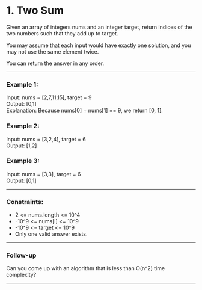 # 1. Two Sum

Given an array of integers nums and an integer target, return indices of the two numbers such that they add up to target.  

You may assume that each input would have exactly one solution, and you may not use the same element twice.  

You can return the answer in any order.  

---

### Example 1:
Input: nums = [2,7,11,15], target = 9  
Output: [0,1]  
Explanation: Because nums[0] + nums[1] == 9, we return [0, 1].  

### Example 2:
Input: nums = [3,2,4], target = 6  
Output: [1,2]  

### Example 3:
Input: nums = [3,3], target = 6  
Output: [0,1]  

---

### Constraints:
- 2 <= nums.length <= 10^4  
- -10^9 <= nums[i] <= 10^9  
- -10^9 <= target <= 10^9  
- Only one valid answer exists.  

---

### Follow-up
Can you come up with an algorithm that is less than O(n^2) time complexity?

---
